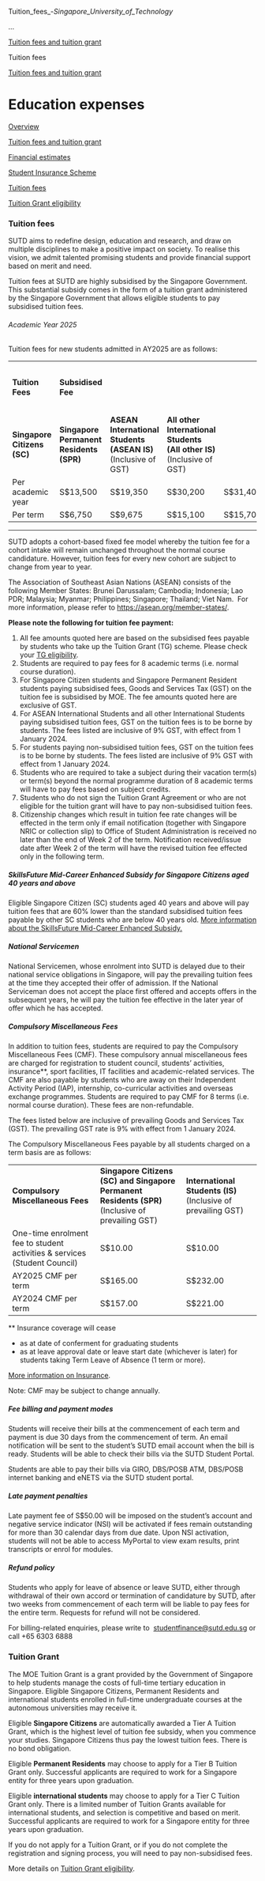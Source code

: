 Tuition_fees_-_Singapore_University_of_Technology_



…

 [Tuition fees and tuition grant](/admissions/undergraduate/education-expenses/fees) 

Tuition fees

[Tuition fees and tuition grant](https://www.sutd.edu.sg/admissions/undergraduate/education-expenses/fees)

Education expenses
==================

[Overview](/admissions/undergraduate/education-expenses/#tabs)

[Tuition fees and tuition grant](/admissions/undergraduate/education-expenses/fees/#tabs)

[Financial estimates](/admissions/undergraduate/education-expenses/financial-estimates/#tabs)

[Student Insurance Scheme](/admissions/undergraduate/education-expenses/student-insurance-scheme/#tabs)

[Tuition fees](https://www.sutd.edu.sg/admissions/undergraduate/education-expenses/fees/tuition-fees/#tabs)

[Tuition Grant eligibility](https://www.sutd.edu.sg/admissions/undergraduate/education-expenses/fees/tuition-grant-eligibility/#tabs)

### Tuition fees

SUTD aims to redefine design, education and research, and draw on multiple disciplines to make a positive impact on society. To realise this vision, we admit talented promising students and provide financial support based on merit and need.

Tuition fees at SUTD are highly subsidised by the Singapore Government. This substantial subsidy comes in the form of a tuition grant administered by the Singapore Government that allows eligible students to pay subsidised tuition fees.

###### Academic Year 2025

Tuition fees for new students admitted in AY2025 are as follows:

|  |  |  |  |  |  |
| --- | --- | --- | --- | --- | --- |
| **Tuition Fees** | **Subsidised Fee** | | | | **Non-Subsidised Fee**  (Inclusive of GST) |
| **Singapore Citizens  (SC)** | **Singapore Permanent Residents (SPR)** | **ASEAN  International Students  (ASEAN IS)**(Inclusive of GST) | **All other International Students  (All other IS)**(Inclusive of GST) |
| Per academic year | S$13,500 | S$19,350 | S$30,200 | S$31,400 | TBC |
| Per term | S$6,750 | S$9,675 | S$15,100 | S$15,700 | TBC |

---

SUTD adopts a cohort-based fixed fee model whereby the tuition fee for a cohort intake will remain unchanged throughout the normal course candidature. However, tuition fees for every new cohort are subject to change from year to year.

The Association of Southeast Asian Nations (ASEAN) consists of the following Member States: Brunei Darussalam; Cambodia; Indonesia; Lao PDR; Malaysia; Myanmar; Philippines; Singapore; Thailand; Viet Nam.  For more information, please refer to <https://asean.org/member-states/>.

**Please note the following for tuition fee payment:**

1. All fee amounts quoted here are based on the subsidised fees payable by students who take up the Tuition Grant (TG) scheme. Please check your [TG eligibility](https://www.sutd.edu.sg/admissions/undergraduate/education-expenses/fees/tuition-grant-eligibility/).
2. Students are required to pay fees for 8 academic terms (i.e. normal course duration).
3. For Singapore Citizen students and Singapore Permanent Resident students paying subsidised fees, Goods and Services Tax (GST) on the tuition fee is subsidised by MOE. The fee amounts quoted here are exclusive of GST.
4. For ASEAN International Students and all other International Students paying subsidised tuition fees, GST on the tuition fees is to be borne by students. The fees listed are inclusive of 9% GST, with effect from 1 January 2024.
5. For students paying non-subsidised tuition fees, GST on the tuition fees is to be borne by students. The fees listed are inclusive of 9% GST with effect from 1 January 2024.
6. Students who are required to take a subject during their vacation term(s) or term(s) beyond the normal programme duration of 8 academic terms will have to pay fees based on subject credits.
7. Students who do not sign the Tuition Grant Agreement or who are not eligible for the tuition grant will have to pay non-subsidised tuition fees.
8. Citizenship changes which result in tuition fee rate changes will be effected in the term only if email notification (together with Singapore NRIC or collection slip) to Office of Student Administration is received no later than the end of Week 2 of the term. Notification received/issue date after Week 2 of the term will have the revised tuition fee effected only in the following term.

##### **SkillsFuture Mid-Career Enhanced Subsidy for Singapore Citizens aged 40 years and above**

Eligible Singapore Citizen (SC) students aged 40 years and above will pay tuition fees that are 60% lower than the standard subsidised tuition fees payable by other SC students who are below 40 years old. [More information about the SkillsFuture Mid-Career Enhanced Subsidy.](https://www.skillsfuture.gov.sg/enhancedsubsidy)

##### **National Servicemen**

National Servicemen, whose enrolment into SUTD is delayed due to their national service obligations in Singapore, will pay the prevailing tuition fees at the time they accepted their offer of admission. If the National Serviceman does not accept the place first offered and accepts offers in the subsequent years, he will pay the tuition fee effective in the later year of offer which he has accepted.

##### **Compulsory Miscellaneous Fees**

In addition to tuition fees, students are required to pay the Compulsory Miscellaneous Fees (CMF). These compulsory annual miscellaneous fees are charged for registration to student council, students’ activities, insurance\*\*, sport facilities, IT facilities and academic-related services. The CMF are also payable by students who are away on their Independent Activity Period (IAP), internship, co-curricular activities and overseas exchange programmes. Students are required to pay CMF for 8 terms (i.e. normal course duration). These fees are non-refundable.

The fees listed below are inclusive of prevailing Goods and Services Tax (GST). The prevailing GST rate is 9% with effect from 1 January 2024.

The Compulsory Miscellaneous Fees payable by all students charged on a term basis are as follows:

|  |  |  |
| --- | --- | --- |
| **Compulsory Miscellaneous Fees** | **Singapore Citizens (SC)** **and Singapore Permanent Residents (SPR)**    (Inclusive of prevailing GST) | **International Students** **(IS)**    (Inclusive of prevailing GST) |
| One-time enrolment fee to student activities & services (Student Council) | S$10.00 | S$10.00 |
| AY2025 CMF per term | S$165.00 | S$232.00 |
| AY2024 CMF per term | S$157.00 | S$221.00 |

\*\* Insurance coverage will cease

* as at date of conferment for graduating students
* as at leave approval date or leave start date (whichever is later) for students taking Term Leave of Absence (1 term or more).

[More information on Insurance](https://www.sutd.edu.sg/admissions/undergraduate/education-expenses/student-insurance-scheme/).

Note: CMF may be subject to change annually.

##### **Fee billing and payment modes**

Students will receive their bills at the commencement of each term and payment is due 30 days from the commencement of term. An email notification will be sent to the student’s SUTD email account when the bill is ready. Students will be able to check their bills via the SUTD Student Portal.

Students are able to pay their bills via GIRO, DBS/POSB ATM, DBS/POSB internet banking and eNETS via the SUTD student portal.

##### **Late payment penalties**

Late payment fee of S$50.00 will be imposed on the student’s account and negative service indicator (NSI) will be activated if fees remain outstanding for more than 30 calendar days from due date. Upon NSI activation, students will not be able to access MyPortal to view exam results, print transcripts or enrol for modules.

##### **Refund policy**

Students who apply for leave of absence or leave SUTD, either through withdrawal of their own accord or termination of candidature by SUTD, after two weeks from commencement of each term will be liable to pay fees for the entire term. Requests for refund will not be considered.

For billing-related enquiries, please write to  [studentfinance@sutd.edu.sg](mailto:studentfinance@sutd.edu.sg) or call +65 6303 6888



### Tuition Grant




The MOE Tuition Grant is a grant provided by the Government of Singapore to help students manage the costs of full-time tertiary education in Singapore. Eligible Singapore Citizens, Permanent Residents and international students enrolled in full-time undergraduate courses at the autonomous universities may receive it.  
  
Eligible **Singapore Citizens** are automatically awarded a Tier A Tuition Grant, which is the highest level of tuition fee subsidy, when you commence your studies. Singapore Citizens thus pay the lowest tuition fees. There is no bond obligation.  
  
Eligible **Permanent Residents** may choose to apply for a Tier B Tuition Grant only. Successful applicants are required to work for a Singapore entity for three years upon graduation.  
  
Eligible **international students** may choose to apply for a Tier C Tuition Grant only. There is a limited number of Tuition Grants available for international students, and selection is competitive and based on merit. Successful applicants are required to work for a Singapore entity for three years upon graduation.  
  
If you do not apply for a Tuition Grant, or if you do not complete the registration and signing process, you will need to pay non-subsidised fees.



More details on [Tuition Grant eligibility](/admissions/undergraduate/education-expenses/fees/tuition-grant-eligibility/).


